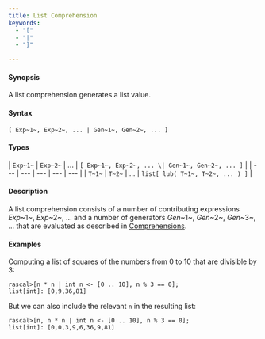 ```yaml
---
title: List Comprehension
keywords:
  - "["
  - "|"
  - "]"

---
```


#### Synopsis

A list comprehension generates a list value.

#### Syntax

`[ Exp~1~, Exp~2~, ... | Gen~1~, Gen~2~, ... ]`

#### Types


| `Exp~1~` | `Exp~2~` | ... | `[ Exp~1~, Exp~2~, ... \| Gen~1~, Gen~2~, ... ]`  |
| --- | --- | --- | --- | --- |
| `T~1~`   | `T~2~`   | ... | `list[ lub( T~1~, T~2~, ... ) ]`                   |


#### Description

A list comprehension consists of a number of contributing expressions _Exp_~1~, _Exp_~2~, ... and a number of
generators _Gen_~1~, _Gen_~2~, _Gen_~3~, ... that are evaluated as described in [Comprehensions](../../../../../Rascal/Expressions/Comprehensions/).

#### Examples

Computing a list of squares of the numbers from 0 to 10 that are divisible by 3:

```rascal-shell 
rascal>[n * n | int n <- [0 .. 10], n % 3 == 0];
list[int]: [0,9,36,81]
```
But we can also include the relevant `n` in the resulting list:

```rascal-shell 
rascal>[n, n * n | int n <- [0 .. 10], n % 3 == 0];
list[int]: [0,0,3,9,6,36,9,81]
```


